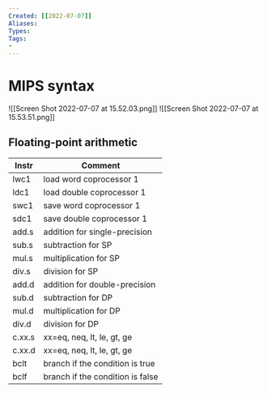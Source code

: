 ```yaml
---
Created: [[2022-07-07]]
Aliases: 
Types: 
Tags: 
- 
---
```

# MIPS syntax
![[Screen Shot 2022-07-07 at 15.52.03.png]]
![[Screen Shot 2022-07-07 at 15.53.51.png]]

## Floating-point arithmetic
| Instr  | Comment                          |
| ------ | -------------------------------- |
| lwc1   | load word coprocessor 1          |
| ldc1   | load double coprocessor 1        |
| swc1   | save word coprocessor 1          |
| sdc1   | save double coprocessor 1        |
| add.s  | addition for single-precision    |
| sub.s  | subtraction for SP               |
| mul.s  | multiplication for SP            |
| div.s  | division for SP                  |
| add.d  | addition for double-precision    |
| sub.d  | subtraction for DP               |
| mul.d  | multiplication for DP            |
| div.d  | division for DP                  |
| c.xx.s | xx=eq, neq, lt, le, gt, ge       |
| c.xx.d | xx=eq, neq, lt, le, gt, ge       |
| bclt   | branch if the condition is true  |
| bclf   | branch if the condition is false |
